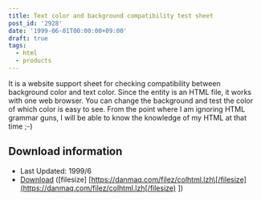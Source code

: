 ```yaml
---
title: Text color and background compatibility test sheet
post_id: '2928'
date: '1999-06-01T00:00:00+09:00'
draft: true
tags:
  - html
  - products
---
```


It is a website support sheet for checking compatibility between background color and text color. Since the entity is an HTML file, it works with one web browser. You can change the background and test the color of which color is easy to see. From the point where I am ignoring HTML grammar guns, I will be able to know the knowledge of my HTML at that time ;-)

## Download information

*   Last Updated: 1999/6
*   [Download](https://danmaq.com/filez/colhtml.lzh) (\[filesize\] [https://danmaq.com/filez/colhtml.lzh\[/filesize](https://danmaq.com/filez/colhtml.lzh[/filesize) \])